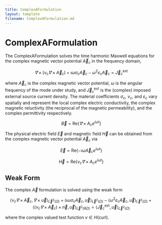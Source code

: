 ```yaml
---
title: ComplexAFormulation
layout: template
filename: ComplexAFormulation.md
---
```

# ComplexAFormulation

The ComplexAFormulation solves the time harmonic Maxwell equations for the complex magnetic vector potential $\vec A_c$ in the frequency domain,

$$
\vec ∇× \left(ν_c \vec ∇× \vec A_c\right) + \imath ω σ_c \vec A_c - ω^2 ε_c \vec A_c = \vec J_c^\text{ext}
$$

where $\vec A_c$ is the complex magnetic vector potential, $\omega$ is the angular frequency of the mode under study, and $\vec J_c^\text{ext}$ is the (complex) imposed external source current density. The material coefficients $σ_c$, $ν_c$, and $ε_c$ vary spatially and represent the local complex electric conductivity, the complex magnetic reluctivity (the reciprocal of the magnetic permeability), and the complex permittivity respectively.

$$
\vec B = \text{Re}\left\{\vec ∇× A_c e^{i \omega t}\right\}
$$

The physical electric field $\vec E$ and magnetic field $\vec H$ can be obtained from the complex magnetic vector potential $\vec A_c$ via 

$$
\vec E = \text{Re}\left\{-\imath ω\vec A_c e^{i \omega t}\right\}
$$ 

$$
\vec H = \text{Re}\left\{ν_c \vec ∇× A_c e^{i \omega t}\right\}
$$


## Weak Form
The complex $\vec A$ formulation is solved using the weak form

$$
\langle ν_c \vec ∇ × \vec A_c, \vec ∇× \vec u \rangle_{\vec L^2(\Omega)} + \langle \imath ω σ_c \vec A_c, \vec u \rangle_{\vec L^2(\Omega)} - \langle ω^2 ε_c \vec A_c, \vec u \rangle_{\vec L^2(\Omega)} + \left\langle \left( ν_c \vec ∇ × \vec A_c \right) × \vec n, \vec u\right\rangle_{\vec L^2(\partial \Omega)} = \langle \vec J_c^\mathrm{ext}, \vec u \rangle_{\vec L^2(\Omega)}
$$

where the complex valued test function $v ∈ H(\mathrm{curl})$.

